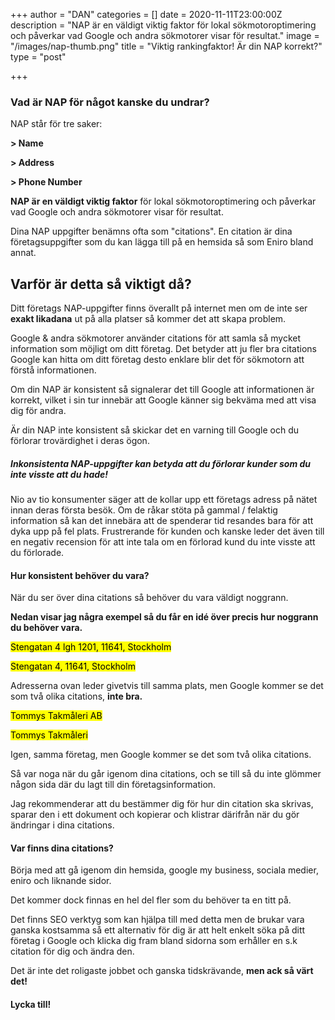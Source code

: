 +++
author = "DAN"
categories = []
date = 2020-11-11T23:00:00Z
description = "NAP är en väldigt viktig faktor för lokal sökmotoroptimering och påverkar vad Google och andra sökmotorer visar för resultat."
image = "/images/nap-thumb.png"
title = "Viktig rankingfaktor! Är din NAP korrekt?"
type = "post"

+++
### Vad är NAP för något kanske du undrar?

NAP står för tre saker:

**> Name**

**> Address**

**> Phone Number**

**NAP är en väldigt viktig faktor** för lokal sökmotoroptimering och påverkar vad Google och andra sökmotorer visar för resultat.

Dina NAP uppgifter benämns ofta som "citations". En citation är dina företagsuppgifter som du kan lägga till på en hemsida så som Eniro bland annat.

## Varför är detta så viktigt då?

Ditt företags NAP-uppgifter finns överallt på internet men om de inte ser **exakt likadana** ut på alla platser så kommer det att skapa problem.

Google & andra sökmotorer använder citations för att samla så mycket information som möjligt om ditt företag. Det betyder att ju fler bra citations Google kan hitta om ditt företag desto enklare blir det för sökmotorn att förstå informationen.

Om din NAP är konsistent så signalerar det till Google att informationen är korrekt, vilket i sin tur innebär att Google känner sig bekväma med att visa dig för andra. 

Är din NAP inte konsistent så skickar det en varning till Google och du förlorar trovärdighet i deras ögon.

##### Inkonsistenta NAP-uppgifter kan betyda att du förlorar kunder som du inte visste att du hade!

Nio av tio konsumenter säger att de kollar upp ett företags adress på nätet innan deras första besök. Om de råkar stöta på gammal / felaktig information så kan det innebära att de spenderar tid resandes bara för att dyka upp på fel plats. Frustrerande för kunden och kanske leder det även till en negativ recension för att inte tala om en förlorad kund du inte visste att du förlorade.

#### Hur konsistent behöver du vara? 

När du ser över dina citations så behöver du vara väldigt noggrann. 

**Nedan visar jag några exempel så du får en idé över precis hur noggrann du behöver vara.**

<mark>Stengatan 4 lgh 1201, 11641, Stockholm</mark>

<mark>Stengatan 4, 11641, Stockholm</mark>

Adresserna ovan leder givetvis till samma plats, men Google kommer se det som två olika citations, **inte bra.**

<mark>Tommys Takmåleri AB</mark>

<mark>Tommys Takmåleri</mark>

Igen, samma företag, men Google kommer se det som två olika citations.

Så var noga när du går igenom dina citations, och se till så du inte glömmer någon sida där du lagt till din företagsinformation.

Jag rekommenderar att du bestämmer dig för hur din citation ska skrivas, sparar den i ett dokument och kopierar och klistrar därifrån när du gör ändringar i dina citations.

####  Var finns dina citations?

Börja med att gå igenom din hemsida, google my business, sociala medier, eniro och liknande sidor. 

Det kommer dock finnas en hel del fler som du behöver ta en titt på. 

Det finns SEO verktyg som kan hjälpa till med detta men de brukar vara ganska kostsamma så ett alternativ för dig är att helt enkelt söka på ditt företag i Google och klicka dig fram bland sidorna som erhåller en s.k citation för dig och ändra den.

Det är inte det roligaste jobbet och ganska tidskrävande, **men ack så värt det!**

#### Lycka till!